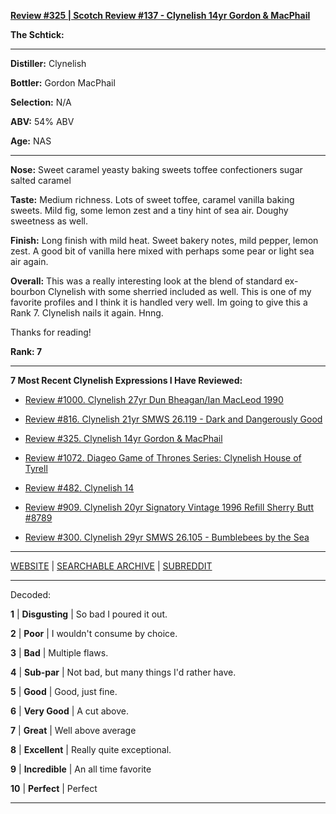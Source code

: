 
[**Review #325 | Scotch Review #137 - Clynelish 14yr Gordon &amp; MacPhail**]( https://t8ke.review/review-325-clynelish-cask-blend-gordon-macphail/)

**The Schtick:** 

-----

**Distiller:** Clynelish

**Bottler:** Gordon MacPhail

**Selection:** N/A

**ABV:**  54% ABV

**Age:** NAS 

-----

**Nose:**  Sweet caramel yeasty baking sweets toffee confectioners sugar salted caramel

**Taste:** Medium richness. Lots of sweet toffee, caramel vanilla baking sweets. Mild fig, some lemon zest and a tiny hint of sea air. Doughy sweetness as well.

**Finish:** Long finish with mild heat. Sweet bakery notes, mild pepper, lemon zest. A good bit of vanilla here mixed with perhaps some pear or light sea air again.

**Overall:** This was a really interesting look at the blend of standard ex-bourbon Clynelish with some sherried included as well. This is one of my favorite profiles and I think it is handled very well. Im going to give this a Rank 7. Clynelish nails it again. Hnng.

Thanks for reading!

**Rank: 7**

----- 

**7 Most Recent Clynelish Expressions I Have Reviewed:** 

- [Review #1000. Clynelish 27yr Dun Bheagan/Ian MacLeod 1990]( https://t8ke.review/1000-clynelish-27yr-ian-macleod-dun-bheagan-1990/) 

- [Review #816. Clynelish 21yr SMWS 26.119 - Dark and Dangerously Good]( https://t8ke.review/review-816-scotch-malt-whisky-society-26-119-clynelish-21yr-dark-and-dangerously-good/) 

- [Review #325. Clynelish 14yr Gordon &amp; MacPhail]( https://t8ke.review/review-325-clynelish-cask-blend-gordon-macphail/) 

- [Review #1072. Diageo Game of Thrones Series: Clynelish House of Tyrell]( https://t8ke.review/review-1072-clynelish-house-of-tyrell-game-of-thrones-special-release/) 

- [Review #482. Clynelish 14]( https://t8ke.review/review-482-clynelish-14yr-ob/) 

- [Review #909. Clynelish 20yr Signatory Vintage 1996 Refill Sherry Butt #8789]( https://t8ke.review/review-909-clynelish-20yr-signatory-vintage-1995-8789/) 

- [Review #300. Clynelish 29yr SMWS 26.105 - Bumblebees by the Sea]( https://t8ke.review/review-300-smws-26105-bumblebees-by-the-sea/) 

-----

[WEBSITE](https://t8ke.review) | [SEARCHABLE ARCHIVE](https://t8ke.review/review-archive/) | [SUBREDDIT](https://reddit.com/r/t8kereviews)

-----

Decoded:

**1** | **Disgusting** | So bad I poured it out.

**2** | **Poor** | I wouldn't consume by choice.

**3** | **Bad** | Multiple flaws.

**4** | **Sub-par** | Not bad, but many things I'd rather have.

**5** | **Good** | Good, just fine.

**6** | **Very Good** | A cut above.

**7** | **Great** | Well above average

**8** | **Excellent** | Really quite exceptional.

**9** | **Incredible** | An all time favorite

**10** | **Perfect** | Perfect

----

